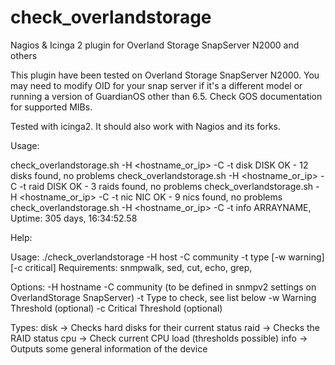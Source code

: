 # check_overlandstorage
Nagios &amp; Icinga 2 plugin for Overland Storage SnapServer N2000 and others

This plugin have been tested on Overland Storage SnapServer N2000.
You may need to modify OID for your snap server if it's a different model or
running a version of GuardianOS other than 6.5. Check GOS documentation for 
supported MIBs.

Tested with icinga2. It should also work with Nagios and its forks.


Usage:

check_overlandstorage.sh -H <hostname_or_ip> -C <community> -t disk
DISK OK - 12 disks found, no problems
check_overlandstorage.sh -H <hostname_or_ip> -C <community> -t raid
DISK OK - 3 raids found, no problems
check_overlandstorage.sh -H <hostname_or_ip> -C <community> -t nic
NIC OK - 9 nics found, no problems
check_overlandstorage.sh -H <hostname_or_ip> -C <community> -t info
ARRAYNAME, Uptime: 305 days, 16:34:52.58

Help:

Usage: ./check_overlandstorage -H host -C community -t type [-w warning] [-c critical]
Requirements: snmpwalk, sed, cut, echo, grep, 

Options:        -H hostname
                -C community (to be defined in snmpv2 settings on OverlandStorage SnapServer)
                -t Type to check, see list below
                -w Warning Threshold (optional)
                -c Critical Threshold (optional)

Types:          disk -> Checks hard disks for their current status
                raid -> Checks the RAID status
                cpu -> Check current CPU load (thresholds possible)
                info -> Outputs some general information of the device
